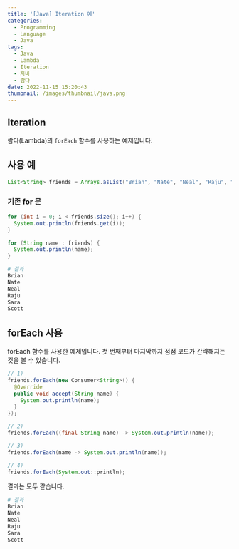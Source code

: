 ```yaml
---
title: '[Java] Iteration 예'
categories:
  - Programming
  - Language
  - Java
tags:
  - Java
  - Lambda
  - Iteration
  - 자바
  - 람다
date: 2022-11-15 15:20:43
thumbnail: /images/thumbnail/java.png
---
```


## Iteration

람다(Lambda)의 `forEach` 함수를 사용하는 예제입니다.

## 사용 예

```java
List<String> friends = Arrays.asList("Brian", "Nate", "Neal", "Raju", "Sara", "Scott");
```

### 기존 for 문

```java
for (int i = 0; i < friends.size(); i++) {
  System.out.println(friends.get(i));
}

for (String name : friends) {
  System.out.println(name);
}
```

```bash
# 결과
Brian
Nate
Neal
Raju
Sara
Scott
```

## forEach 사용

forEach 함수를 사용한 예제입니다. 첫 번째부터 마지막까지 점점 코드가 간략해지는 것을 볼 수 있습니다.

```java
// 1)
friends.forEach(new Consumer<String>() {
  @Override
  public void accept(String name) {
    System.out.println(name);
  }
});

// 2)
friends.forEach((final String name) -> System.out.println(name));

// 3)
friends.forEach(name -> System.out.println(name));

// 4)
friends.forEach(System.out::println);
```

결과는 모두 같습니다.

```bash
# 결과
Brian
Nate
Neal
Raju
Sara
Scott
```
